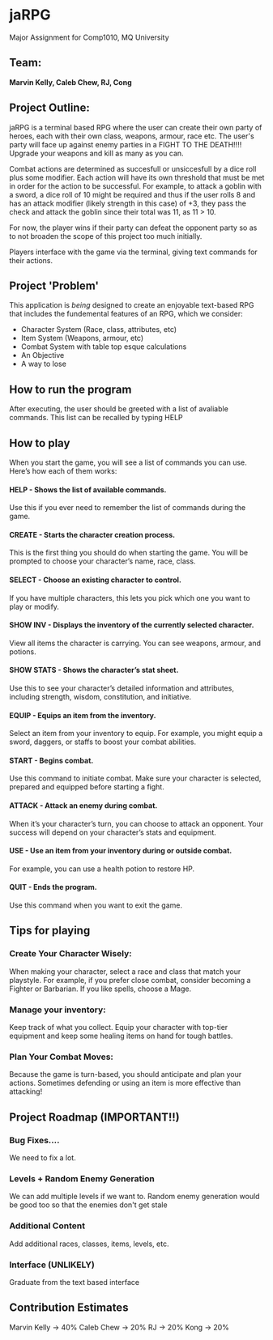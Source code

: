 # jaRPG
Major Assignment for Comp1010, MQ University

## Team:
**Marvin Kelly, Caleb Chew, RJ, Cong**

## Project Outline:

jaRPG is a terminal based RPG where the user can create their own party of heroes, each with their own class, weapons, armour, race etc. The user's party will face up against enemy parties in a FIGHT TO THE DEATH!!!! Upgrade your weapons and kill as many as you can.

Combat actions are determined as succesfull or unsiccesfull by a dice roll plus some modifier. Each action will have its own threshold that must be met in order for the action to be successful. For example, to attack a goblin with a sword, a dice roll of 10 might be required and thus if the user rolls 8 and has an attack modifier (likely strength in this case) of +3, they pass the check and attack the goblin since their total was 11, as 11 > 10.

For now, the player wins if their party can defeat the opponent party so as to not broaden the scope of this project too much initially.

Players interface with the game via the terminal, giving text commands for their actions.

## Project 'Problem'

This application is *being* designed to create an enjoyable text-based RPG that includes the fundemental features of an RPG, which we consider:
* Character System (Race, class, attributes, etc)
* Item System (Weapons, armour, etc)
* Combat System with table top esque calculations
* An Objective
* A way to lose

## How to run the program
After executing, the user should be greeted with a list of avaliable commands. This list can be recalled by typing HELP

## How to play
When you start the game, you will see a list of commands you can use. Here’s how each of them works:

#### HELP - Shows the list of available commands.
Use this if you ever need to remember the list of commands during the game.

#### CREATE - Starts the character creation process.
This is the first thing you should do when starting the game.
You will be prompted to choose your character’s name, race, class.

#### SELECT - Choose an existing character to control.
If you have multiple characters, this lets you pick which one you want to play or modify.

#### SHOW INV - Displays the inventory of the currently selected character.
View all items the character is carrying. You can see weapons, armour, and potions.

#### SHOW STATS - Shows the character’s stat sheet.
Use this to see your character’s detailed information and attributes, including strength, wisdom, constitution, and initiative.

#### EQUIP - Equips an item from the inventory.
Select an item from your inventory to equip. For example, you might equip a sword, daggers, or staffs to boost your combat abilities.

#### START - Begins combat.
Use this command to initiate combat. Make sure your character is selected, prepared and equipped before starting a fight.

#### ATTACK - Attack an enemy during combat.
When it’s your character’s turn, you can choose to attack an opponent. Your success will depend on your character’s stats and equipment.

#### USE - Use an item from your inventory during or outside combat.
For example, you can use a health potion to restore HP.

#### QUIT - Ends the program.
Use this command when you want to exit the game. 

## Tips for playing
### Create Your Character Wisely: 
When making your character, select a race and class that match your playstyle. For example, if you prefer close combat, consider becoming a Fighter or Barbarian. If you like spells, choose a Mage.

### Manage your inventory: 
Keep track of what you collect. Equip your character with top-tier equipment and keep some healing items on hand for tough battles.

### Plan Your Combat Moves: 
Because the game is turn-based, you should anticipate and plan your actions. Sometimes defending or using an item is more effective than attacking!

## Project Roadmap (IMPORTANT!!)

### Bug Fixes....
We need to fix a lot.

### Levels + Random Enemy Generation
We can add multiple levels if we want to. Random enemy generation would be good too so that the enemies don't get stale

### Additional Content
Add additional races, classes, items, levels, etc.

### Interface (UNLIKELY)
Graduate from the text based interface

## Contribution Estimates
Marvin Kelly -> 40%
Caleb Chew   -> 20%
RJ           -> 20%
Kong         -> 20%



